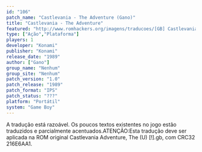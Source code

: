 ```yaml
---
id: "106"
patch_name: "Castlevania - The Adventure (Gano)"
title: "Castlevania - The Adventure"
featured: "http://www.romhackers.org/imagens/traducoes/[GB] Castlevania - The Adventure - Gano - 1.png"
type: ["Ação","Plataforma"]
players: 1
developer: "Konami"
publisher: "Konami"
release_date: "1989"
author: ["Gano"]
group_name: "Nenhum"
group_site: "Nenhum"
patch_version: "1.0"
patch_release: "1989"
patch_format: "IPS"
patch_status: "???"
platform: "Portátil"
system: "Game Boy"
---
```


A tradução está razoável. Os poucos textos existentes no jogo estão traduzidos e parcialmente acentuados.ATENÇÃO:Esta tradução deve ser aplicada na ROM original Castlevania Adventure, The (U) [!].gb, com CRC32 216E6AA1.